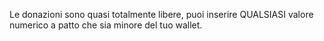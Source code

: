Le donazioni sono quasi totalmente libere, puoi inserire QUALSIASI valore numerico a patto che sia minore del tuo wallet.
